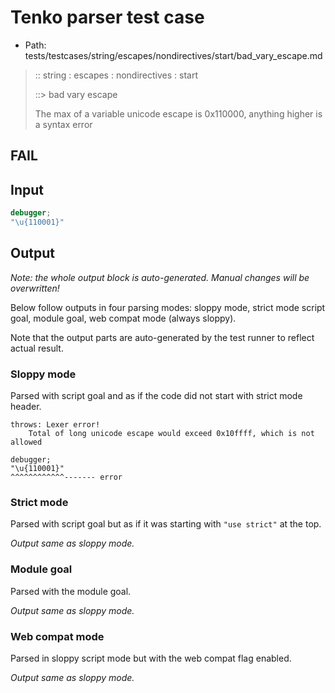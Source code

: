 # Tenko parser test case

- Path: tests/testcases/string/escapes/nondirectives/start/bad_vary_escape.md

> :: string : escapes : nondirectives : start
>
> ::> bad vary escape
>
> The max of a variable unicode escape is 0x110000, anything higher is a syntax error

## FAIL

## Input

`````js
debugger;
"\u{110001}"
`````

## Output

_Note: the whole output block is auto-generated. Manual changes will be overwritten!_

Below follow outputs in four parsing modes: sloppy mode, strict mode script goal, module goal, web compat mode (always sloppy).

Note that the output parts are auto-generated by the test runner to reflect actual result.

### Sloppy mode

Parsed with script goal and as if the code did not start with strict mode header.

`````
throws: Lexer error!
    Total of long unicode escape would exceed 0x10ffff, which is not allowed

debugger;
"\u{110001}"
^^^^^^^^^^^^------- error
`````

### Strict mode

Parsed with script goal but as if it was starting with `"use strict"` at the top.

_Output same as sloppy mode._

### Module goal

Parsed with the module goal.

_Output same as sloppy mode._

### Web compat mode

Parsed in sloppy script mode but with the web compat flag enabled.

_Output same as sloppy mode._
